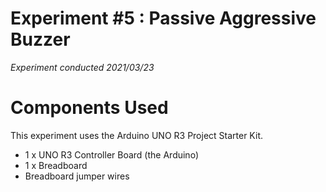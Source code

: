 # Experiment #5 : Passive Aggressive Buzzer
*Experiment conducted 2021/03/23*

# Components Used
This experiment uses the Arduino UNO R3 Project Starter Kit.

* 1 x UNO R3 Controller Board (the Arduino)
* 1 x Breadboard
* Breadboard jumper wires
